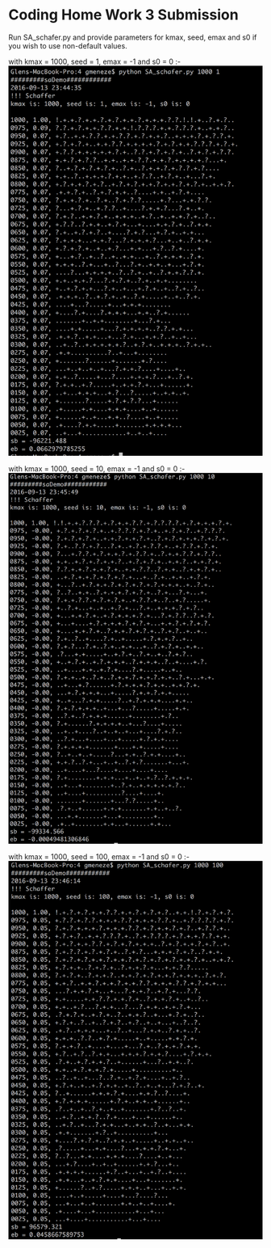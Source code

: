 # Coding Home Work 3 Submission

Run SA_schafer.py and provide parameters for kmax, seed, emax and s0 if you wish to use non-default values.

with kmax = 1000, seed = 1, emax = -1 and s0 = 0 :-
![alt code-execution-results-SA-schafer-1](https://github.com/gmeneze/ase16hxx/blob/master/code/4/.images/Capture2.png)

with kmax = 1000, seed = 10, emax = -1 and s0 = 0 :-
![alt code-execution-results-SA-schafer-2](https://github.com/gmeneze/ase16hxx/blob/master/code/4/.images/Capture1.png)

with kmax = 1000, seed = 100, emax = -1 and s0 = 0 :-
![alt code-execution-results-SA-schafer-3](https://github.com/gmeneze/ase16hxx/blob/master/code/4/.images/Capture3.png)
